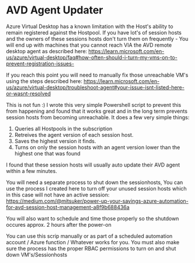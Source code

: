 # AVD Agent Updater

Azure Virtual Desktop has a known limitation with the Host's ability to remain registered against the Hostpool.
If you have lot's of session hosts and the owners of these sessions hosts don't turn them on frequently - You will end up with machines that you cannot reach VIA the AVD remote desktop agent as described here:
https://learn.microsoft.com/en-us/azure/virtual-desktop/faq#how-often-should-i-turn-my-vms-on-to-prevent-registration-issues-

If you reach this point you will need to manually fix those unreachable VM's using the steps described here:
https://learn.microsoft.com/en-us/azure/virtual-desktop/troubleshoot-agent#your-issue-isnt-listed-here-or-wasnt-resolved

This is not fun :)
I wrote this very simple Powershell script to prevent this from happening and found that it works great and in the long term prevents session hosts from becoming unreachable.
It does a few very simple things:

1. Queries all Hostpools in the subscription
2. Retreives the agent version of each session host.
3. Saves the highest version it finds.
4. Turns on only the session hosts with an agent version lower than the highest one that was found

I found that these session hosts will usually auto update their AVD agent within a few minutes.

You will need a separate process to shut down the sessionhosts, 
You can use the process I created here to turn off your unused session hosts which in this case will not have an active session:
https://medium.com/@mitsuker/power-up-your-savings-azure-automation-for-avd-session-host-management-a8f9b688436a

You will also want to schedule and time those properly so the shutdown occures approx. 2 hours after the power-on 

You can use this scrip manually or as part of a scheduled automation account / Azure function / Whatever works for you.
You must also make sure the process has the proper RBAC permissions to turn on and shut down VM's/Sessionhosts


